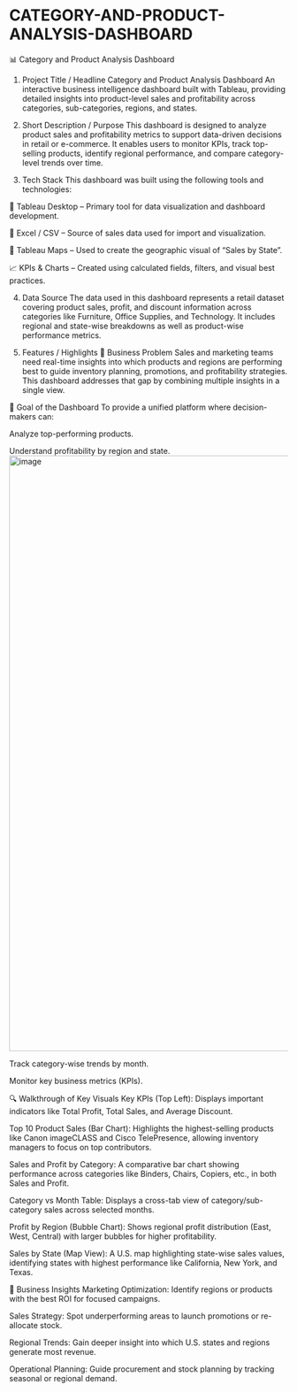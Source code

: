 # CATEGORY-AND-PRODUCT-ANALYSIS-DASHBOARD
📊 Category and Product Analysis Dashboard
1. Project Title / Headline
Category and Product Analysis Dashboard
An interactive business intelligence dashboard built with Tableau, providing detailed insights into product-level sales and profitability across categories, sub-categories, regions, and states.

2. Short Description / Purpose
This dashboard is designed to analyze product sales and profitability metrics to support data-driven decisions in retail or e-commerce. It enables users to monitor KPIs, track top-selling products, identify regional performance, and compare category-level trends over time.

3. Tech Stack
This dashboard was built using the following tools and technologies:

🧊 Tableau Desktop – Primary tool for data visualization and dashboard development.

📄 Excel / CSV – Source of sales data used for import and visualization.

📌 Tableau Maps – Used to create the geographic visual of “Sales by State”.

📈 KPIs & Charts – Created using calculated fields, filters, and visual best practices.

4. Data Source
The data used in this dashboard represents a retail dataset covering product sales, profit, and discount information across categories like Furniture, Office Supplies, and Technology. It includes regional and state-wise breakdowns as well as product-wise performance metrics.

5. Features / Highlights
🧩 Business Problem
Sales and marketing teams need real-time insights into which products and regions are performing best to guide inventory planning, promotions, and profitability strategies. This dashboard addresses that gap by combining multiple insights in a single view.

🎯 Goal of the Dashboard
To provide a unified platform where decision-makers can:

Analyze top-performing products.

Understand profitability by region and state.
<img width="1998" height="1077" alt="image" src="https://github.com/user-attachments/assets/1c21c91b-accf-40ce-bdbe-4c3e2dc4f458" />


Track category-wise trends by month.

Monitor key business metrics (KPIs).

🔍 Walkthrough of Key Visuals
Key KPIs (Top Left):
Displays important indicators like Total Profit, Total Sales, and Average Discount.

Top 10 Product Sales (Bar Chart):
Highlights the highest-selling products like Canon imageCLASS and Cisco TelePresence, allowing inventory managers to focus on top contributors.

Sales and Profit by Category:
A comparative bar chart showing performance across categories like Binders, Chairs, Copiers, etc., in both Sales and Profit.

Category vs Month Table:
Displays a cross-tab view of category/sub-category sales across selected months.

Profit by Region (Bubble Chart):
Shows regional profit distribution (East, West, Central) with larger bubbles for higher profitability.

Sales by State (Map View):
A U.S. map highlighting state-wise sales values, identifying states with highest performance like California, New York, and Texas.

💼 Business Insights
Marketing Optimization: Identify regions or products with the best ROI for focused campaigns.

Sales Strategy: Spot underperforming areas to launch promotions or re-allocate stock.

Regional Trends: Gain deeper insight into which U.S. states and regions generate most revenue.

Operational Planning: Guide procurement and stock planning by tracking seasonal or regional demand.




